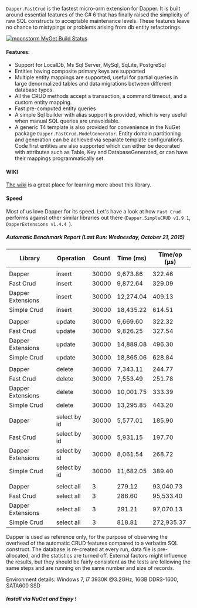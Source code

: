 ``Dapper.FastCrud`` is the fastest micro-orm extension for Dapper. It is built around essential features of the C# 6 that has finally raised the simplicity of raw SQL constructs to acceptable maintenance levels. These features leave no chance to mistypings or problems arising from db entity refactorings.

[![moonstorm MyGet Build Status](https://www.myget.org/BuildSource/Badge/moonstorm?identifier=669ece00-23a8-4f36-ad44-95822c66bee2)](https://www.myget.org/)

#### Features:
- Support for LocalDb, Ms Sql Server, MySql, SqLite, PostgreSql
- Entities having composite primary keys are supported
- Multiple entity mappings are supported, useful for partial queries in large denormalized tables and data migrations between different database types.
- All the CRUD methods accept a transaction, a command timeout, and a custom entity mapping.
- Fast pre-computed entity queries
- A simple Sql builder with alias support is provided, which is very useful when manual SQL queries are unavoidable.
- A generic T4 template is also provided for convenience in the NuGet package ``Dapper.FastCrud.ModelGenerator``. Entity domain partitioning and generation can be achieved via separate template configurations. 
Code first entities are also supported which can either be decorated with attributes such as Table, Key and DatabaseGenerated, or can have their mappings programmatically set.

#### WIKI
[The wiki](https://github.com/MoonStorm/Dapper.FastCRUD/wiki) is a great place for learning more about this library.


#### Speed
Most of us love Dapper for its speed. 
Let's have a look at how ``Fast Crud`` performs against other similar libraries out there (``Dapper.SimpleCRUD v1.9.1``, ``DapperExtensions v1.4.4 ``).

##### Automatic Benchmark Report (Last Run: Wednesday, October 21, 2015)
|  Library   |  Operation | Count |Time (ms) | Time/op (μs) |
|------------|------------|-------|----------|--------------|
||||||
| Dapper | insert | 30000 | 9,673.86 | 322.46 |
| Fast Crud | insert | 30000 | 9,872.64 | 329.09 |
| Dapper Extensions | insert | 30000 | 12,274.04 | 409.13 |
| Simple Crud | insert | 30000 | 18,435.22 | 614.51 |
||||||
| Dapper | update | 30000 | 9,669.60 | 322.32 |
| Fast Crud | update | 30000 | 9,826.25 | 327.54 |
| Dapper Extensions | update | 30000 | 14,889.08 | 496.30 |
| Simple Crud | update | 30000 | 18,865.06 | 628.84 |
||||||
| Dapper | delete | 30000 | 7,343.11 | 244.77  |
| Fast Crud | delete | 30000 | 7,553.49 | 251.78  |
| Dapper Extensions | delete | 30000 | 10,001.75 | 333.39  |
| Simple Crud | delete | 30000 | 13,295.85 | 443.20  |
||||||
| Dapper | select by id | 30000 | 5,577.01 | 185.90  |
| Fast Crud | select by id | 30000 | 5,931.15 | 197.70  |
| Dapper Extensions | select by id | 30000 | 8,061.54 | 268.72  |
| Simple Crud | select by id | 30000 | 11,682.05 | 389.40  |
||||||
| Dapper | select all | 3 | 279.12 | 93,040.73  |
| Fast Crud | select all | 3 | 286.60 | 95,533.40  |
| Dapper Extensions | select all | 3 | 291.21 | 97,070.13  |
| Simple Crud | select all | 3 | 818.81 | 272,935.37  |


Dapper is used as reference only, for the purpose of observing the overhead of the automatic CRUD features compared to a verbatim SQL construct. The database is re-created at every run, data file is pre-allocated, and the statistics are turned off.
External factors might influence the results, but they should be fairly consistent as the tests are following the same steps and are running on the same number and size of records. 

Environment details: Windows 7, i7 3930K @3.2GHz, 16GB DDR3-1600, SATA600 SSD

##### Install via NuGet and Enjoy !

